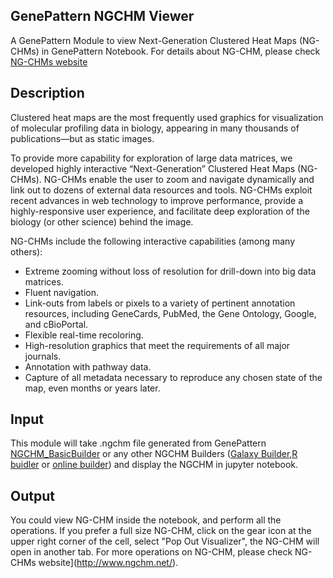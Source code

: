 ## GenePattern NGCHM Viewer
A GenePattern Module to view Next-Generation Clustered Heat Maps (NG-CHMs) in GenePattern Notebook.
For details about NG-CHM, please check [NG-CHMs website](http://www.ngchm.net/)

## Description
Clustered heat maps are the most frequently used graphics for visualization of molecular profiling data in biology, appearing in many thousands of publications—but as static images.

To provide more capability for exploration of large data matrices, we developed highly interactive “Next-Generation” Clustered Heat Maps (NG-CHMs). NG-CHMs enable the user to zoom and navigate dynamically and link out to dozens of external data resources and tools. NG-CHMs exploit recent advances in web technology to improve performance, provide a highly-responsive user experience, and facilitate deep exploration of the biology (or other science) behind the image.

NG-CHMs include the following interactive capabilities (among many others):

* Extreme zooming without loss of resolution for drill-down into big data matrices.
* Fluent navigation.
* Link-outs from labels or pixels to a variety of pertinent annotation resources, including GeneCards, PubMed, the Gene Ontology, Google, and cBioPortal.
* Flexible real-time recoloring.
* High-resolution graphics that meet the requirements of all major journals.
* Annotation with pathway data.
* Capture of all metadata necessary to reproduce any chosen state of the map, even months or years later.

## Input
This module will take .ngchm file generated from GenePattern [NGCHM_BasicBuilder](https://md-anderson-bioinformatics.github.io/GenePattern_NGCHM_BasicBuilder/) or any other NGCHM Builders ([Galaxy Builder](https://github.com/MD-Anderson-Bioinformatics/NG-CHM_Galaxy),[R buidler](https://github.com/MD-Anderson-Bioinformatics/NGCHM-R) or [online builder](http://build.ngchm.net/NGCHM-web-builder/)) and display the NGCHM in jupyter notebook.

## Output
You could view NG-CHM inside the notebook, and perform all the operations. If you prefer a full size NG-CHM, click on the gear icon at the upper right corner of the cell, select "Pop Out Visualizer", the NG-CHM will open in another tab. For more operations on NG-CHM, please check NG-CHMs website](http://www.ngchm.net/).


